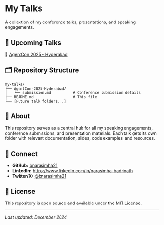 # My Talks

A collection of my conference talks, presentations, and speaking engagements.

## 🎤 Upcoming Talks

📄 [AgentCon 2025 - Hyderabad](./AgentCon-2025-Hyderabad/submission.md)

## 🗂️ Repository Structure

```
my-talks/
├── AgentCon-2025-Hyderabad/
│   └── submission.md          # Conference submission details
├── README.md                  # This file
└── [Future talk folders...]
```

## 📝 About

This repository serves as a central hub for all my speaking engagements, conference submissions, and presentation materials. Each talk gets its own folder with relevant documentation, slides, code examples, and resources.

## 🔗 Connect

- **GitHub:** [bnarasimha21](https://github.com/bnarasimha21)
- **LinkedIn:** https://www.linkedin.com/in/narasimha-badrinath
- **Twitter/X:** [@bnarasimha21](https://x.com/bnarasimha21)

## 📄 License

This repository is open source and available under the [MIT License](LICENSE).

---

*Last updated: December 2024*
